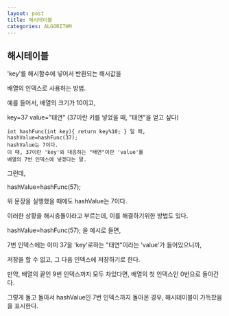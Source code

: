 ```yaml
---
layout: post
title: 해시테이블
categories: ALGORITHM
---
```



## 해시테이블

'key'를 해시함수에 넣어서 반환되는 해시값을 

배열의 인덱스로 사용하는 방법.

예를 들어서, 배열의 크기가 10이고,

key=37 value="태연" (37이란 키를 넣었을 때, "태연"을 얻고 싶다)

```
int hashFunc(int key){ return key%10; } 일 때,
hashValue=hashFunc(37);
hashValue는 7이다.
이 때, 37이란 'key'와 대응하는 "태연"이란 'value'를 
배열의 7번 인덱스에 넣겠다는 말.
```

그런데,

hashValue=hashFunc(57);

위 문장을 실행했을 때에도 hashValue는 7이다.

이러한 상황을 해시충돌이라고 부르는데, 이를 해결하기위한 방법도 있다.

hashValue=hashFunc(57); 을 예시로 들면,

7번 인덱스에는 이미 37을 'key'로하는 "태연"이라는 'value'가 들어있으니까,

저장을 할 수 없고, 그 다음 인덱스에 저장하기로 한다. 

만약, 배열의 끝인 9번 인덱스까지 모두 차있다면, 배열의 첫 인덱스인 0번으로 돌아간다.

그렇게 돌고 돌아서 hashValue인 7번 인덱스까지 돌아온 경우, 해시테이블이 가득찼음을 표시한다.
